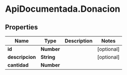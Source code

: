 # ApiDocumentada.Donacion

## Properties

Name | Type | Description | Notes
------------ | ------------- | ------------- | -------------
**id** | **Number** |  | [optional] 
**descripcion** | **String** |  | [optional] 
**cantidad** | **Number** |  | 


